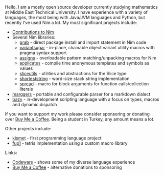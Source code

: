 Hello, I am a mostly open source developer currently studying mathematics at Middle East Technical University. I have experience with a variety of languages, the most being with Java/JVM languages and Python, but recently I've used Nim a lot. My most significant projects include:

* [Contributions to Nim](https://github.com/nim-lang/Nim/commits?author=metagn)
* Several Nim libraries:
  - [grab](https://github.com/metagn/grab) - direct package install and import statement in Nim code
  - [variantsugar](https://github.com/metagn/variantsugar) - in-place, chainable object variant utility macros with pragma syntax support
  - [assigns](https://github.com/metagn/assigns) - overloadable pattern matching/unpacking macros for Nim
  - [applicates](https://github.com/metagn/applicates) - compile time anonymous templates and symbols as values
  - [sliceutils](https://github.com/metagn/sliceutils) - utilities and abstractions for the Slice type
  - [shorteststring](https://github.com/metagn/shorteststring) - word-size stack string implementation
  - [spread](https://github.com/metagn/spread) - macro for block arguments for function calls/collection literals
* [marggers](https://github.com/metagn/marggers) - portable and configurable parser for a markdown dialect
* [bazy](https://github.com/metagn/bazy) - in-development scripting language with a focus on types, macros and dynamic dispatch
  
If you want to support my work please consider sponsoring or donating over [Buy Me a Coffee](https://www.buymeacoffee.com/metagn). Being a student in Turkey, any amount means a lot.

Other projects include:

* [kismet](https://github.com/metagn/kismet) - first programming language project
* [fup1](https://github.com/metagn/fup1) - tetris implementation using a custom macro library

Links:

* [Codewars](https://www.codewars.com/users/metagn) - shows some of my diverse language experience 
* [Buy Me a Coffee](https://www.buymeacoffee.com/metagn) - alternative donations to sponsoring

